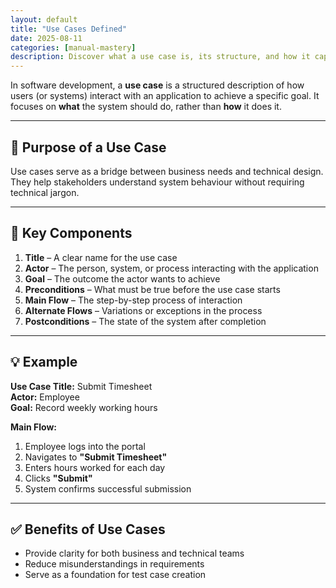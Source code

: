 ```yaml
---
layout: default
title: "Use Cases Defined"
date: 2025-08-11
categories: [manual-mastery]
description: Discover what a use case is, its structure, and how it captures functional requirements with clarity.
---
```


In software development, a **use case** is a structured description of how users (or systems) interact with an application to achieve a specific goal. It focuses on **what** the system should do, rather than **how** it does it.

---

## 🎯 Purpose of a Use Case

Use cases serve as a bridge between business needs and technical design. They help stakeholders understand system behaviour without requiring technical jargon.

---

## 📌 Key Components

1. **Title** – A clear name for the use case  
2. **Actor** – The person, system, or process interacting with the application  
3. **Goal** – The outcome the actor wants to achieve  
4. **Preconditions** – What must be true before the use case starts  
5. **Main Flow** – The step-by-step process of interaction  
6. **Alternate Flows** – Variations or exceptions in the process  
7. **Postconditions** – The state of the system after completion  

---

## 💡 Example

**Use Case Title:** Submit Timesheet  
**Actor:** Employee  
**Goal:** Record weekly working hours  

**Main Flow:**
1. Employee logs into the portal  
2. Navigates to **"Submit Timesheet"**  
3. Enters hours worked for each day  
4. Clicks **"Submit"**  
5. System confirms successful submission  

---

## ✅ Benefits of Use Cases

- Provide clarity for both business and technical teams  
- Reduce misunderstandings in requirements  
- Serve as a foundation for test case creation  
